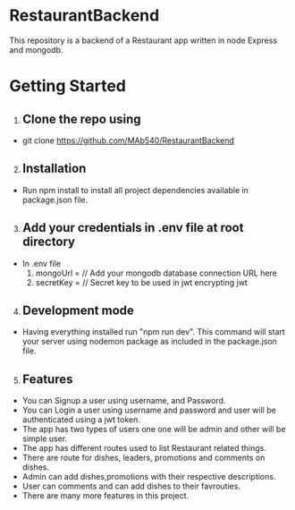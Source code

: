 # RestaurantBackend
This repository is a  backend of a Restaurant app  written in node Express and mongodb.


<h1>Getting Started</h1>

 1. <h2>Clone the repo using</h2>
   * git clone https://github.com/MAb540/RestaurantBackend


 2. <h2>Installation</h2>
  * Run npm install to install all project dependencies available in package.json file.

 3. <h2>Add your credentials in .env file at root directory</h2>
  * In .env file 
     1.  mongoUrl =    // Add your mongodb database connection URL here
     2.  secretKey =   // Secret key to be used in jwt encrypting jwt

   

 4. <h2>Development mode</h2>
  * Having everything installed run "npm run dev". This command will start your server using nodemon package as included in the package.json file.



 5. <h2>Features</h2>
  * You can Signup a user using username, and Password.
  * You can Login a user using username and password and user will be    authenticated using a jwt token. 
  * The app has two types of users one one will be admin and other will be simple user.
  * The app has different routes used to list Restaurant related things.
  * There are route for dishes, leaders, promotions and comments on dishes.
  * Admin can add dishes,promotions with their respective descriptions.
  * User can comments and can add dishes to their favrouties.
  * There are many more features in this project.
  
